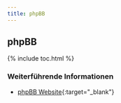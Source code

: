 ```yaml
---
title: phpBB
---
```


## phpBB

{% include toc.html %}

### Weiterführende Informationen

- [phpBB Website](https://www.phpbb.com){:target="_blank"}
